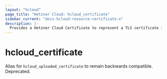 ```yaml
---
layout: "hcloud"
page_title: "Hetzner Cloud: hcloud_certificate"
sidebar_current: "docs-hcloud-resource-certificate-x"
description: |-
  Provides a Hetzner Cloud Certificate to represent a TLS certificate in the Hetzner Cloud.
---
```


# hcloud_certificate

Alias for `hcloud_uploaded_certificate` to remain backwards compatible.
Deprecated.


